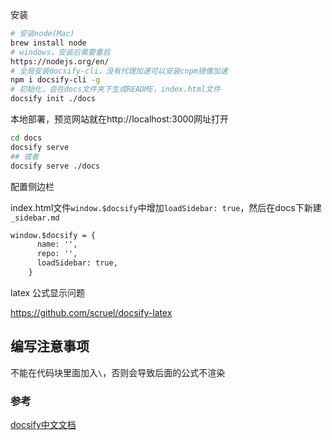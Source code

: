 安装

```bash
# 安装node(Mac)
brew install node
# windows，安装后需要重启
https://nodejs.org/en/
# 全局安装docsify-cli，没有代理加速可以安装cnpm镜像加速
npm i docsify-cli -g
# 初始化，会在docs文件夹下生成README，index.html文件
docsify init ./docs
```

本地部署，预览网站就在http://localhost:3000网址打开

```bash
cd docs
docsify serve
## 或者
docsify serve ./docs
```

配置侧边栏

index.html文件`window.$docsify`中增加`loadSidebar: true`，然后在docs下新建`_sidebar.md`

```html
window.$docsify = {
      name: '',
      repo: '',
      loadSidebar: true,
    }
```

latex 公式显示问题

https://github.com/scruel/docsify-latex

## 编写注意事项

不能在代码块里面加入`\`，否则会导致后面的公式不渲染
### 参考

[docsify中文文档](https://jingping-ye.github.io/docsify-docs-zh/#/%E5%BF%AB%E9%80%9F%E4%B8%8A%E6%89%8B/%E5%BC%80%E5%A7%8B)